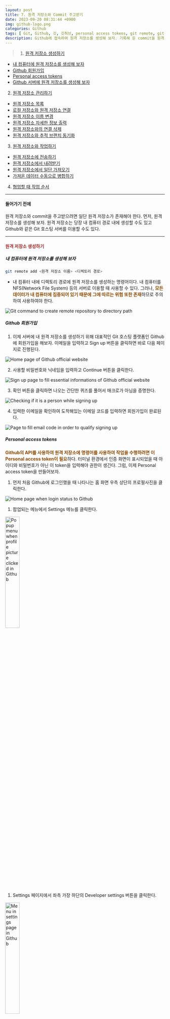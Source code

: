 ```yaml
---
layout: post
title: 7. 원격 저장소와 Commit 주고받기
date: 2023-09-20 08:31:44 +0900
img: github-logo.png
categories: Github
tags: [ Git, Github, 깃, 깃허브, personal access tokens, git remote, git push, git pull, git fetch ]
description: Github에 접속하여 원격 저장소를 생성해 보자. 기록해 둔 commit을 원격 저장소로 전송하고 다시 로컬 저장소에 내려받아 보자.
---
```


> 1. [원격 저장소 생성하기](#원격-저장소-생성하기 "Navigate to Creating remote repository")
- [내 컴퓨터에 원격 저장소를 생성해 보자](#내-컴퓨터에-원격-저장소를-생성해-보자 "Navigate to Let's make remote repository to own computer")
- [Github 회원가입](#github-회원가입 "Navigate to Signing up to Github")
- [Personal access tokens](#personal-access-tokens "Navigate to Personal access tokens")
- [Github 서버에 원격 저장소를 생성해 보자](#github-서버에-원격-저장소를-생성해-보자 "Navigate to Let's make remote repository to server in Github")
2. [원격 저장소 관리하기](#원격-저장소-관리하기 "Navigate to Managing remote repository")
- [원격 저장소 목록](#원격-저장소-목록 "Navigate to List of remote repository")
- [로컬 저장소와 원격 저장소 연결](#로컬-저장소와-원격-저장소-연결 "Navigate to Connecting local and remote repository")
- [원격 저장소 이름 변경](#원격-저장소-이름-변경 "Navigate to Renaming remote repository")
- [원격 저장소 자세한 정보 출력](#원격-저장소-자세한-정보-출력 "Navigate to Displaying detail of remote repository")
- [원격 저장소와의 연결 삭제](#원격-저장소와의-연결-삭제 "Navigate to Removing connection with remote repository")
- [원격 저장소와 추적 브랜치 동기화](#원격-저장소와-추적-브랜치-동기화 "Navigate to Removing unexist tracking branch in remote repository")
3. [원격 저장소와 작업하기](#원격-저장소와-작업하기 "Navigate to Working with remote repository")
- [원격 저장소에 전송하기](#원격-저장소에-전송하기 "Navigate to Uploading commit to remote repository")
- [원격 저장소에서 내려받기](#원격-저장소에서-내려받기 "Navigate to Fetching commit from remote repository and merging commit with tracking branch")
- [원격 저장소에서 일단 가져오기](#원격-저장소에서-일단-가져오기 "Navigate to Fetching commit from remote repository")
- [가져온 데이터 수동으로 병합하기](#가져온-데이터-수동으로-병합하기 "Navigate to Merging commit with tracking branch")
4. [협업할 때 작업 순서](#협업할-때-작업-순서 "Navigate to The sequence to work when cooperating")

---

#### 들어가기 전에
원격 저장소와 commit을 주고받으려면 일단 원격 저장소가 존재해야 한다. 먼저, 원격 저장소를 생성해 보자. 원격 저장소는 당장 내 컴퓨터 경로 내에 생성할 수도 있고 Github와 같은 Git 호스팅 서버를 이용할 수도 있다.

---

#### <span style="color: brown">**원격 저장소 생성하기**</span>
##### **내 컴퓨터에 원격 저장소를 생성해 보자**
```bash
git remote add <원격 저장소 이름> <디렉토리 경로>
```
- 내 컴퓨터 내에 디렉토리 경로에 원격 저장소를 생성하는 명령어이다. 내 컴퓨터를 NFS(Network File System) 등의 서버로 이용할 때 사용할 수 있다. 그러나, <span style="color: #8D4801">**모든 데이터가 내 컴퓨터에 집중되어 있기 때문에 그에 따르는 위험 또한 존재**</span>하므로 주의하여 사용하여야 한다.
<img src="{{site.baseurl}}/images/posts/2023-09-20-Transfering-commit-with-remote-repository/git-command-remote-add-local-path.webp" title="Git command to create remote repository to directory path" alt="Git command to create remote repository to directory path">

<br>

##### **Github 회원가입**
1. 이제 서버에 내 원격 저장소를 생성하기 위해 대표적인 Git 호스팅 플랫폼인 Github에 회원가입을 해보자. 이메일을 입력하고 Sign up 버튼을 클릭하면 바로 다음 페이지로 진행된다.
<img src="{{site.baseurl}}/images/posts/2023-09-20-Transfering-commit-with-remote-repository/signing-up-to-github-official-website-1.webp" title="Home page of Github official website" alt="Home page of Github official website">

2. 사용할 비밀번호와 닉네임을 입력하고 Continue 버튼을 클릭한다.
<img src="{{site.baseurl}}/images/posts/2023-09-20-Transfering-commit-with-remote-repository/signing-up-to-github-official-website-2.webp" title="Sign up page to fill essential informations of Github official website" alt="Sign up page to fill essential informations of Github official website">

3. 확인 버튼을 클릭하면 나오는 간단한 퀴즈를 풀어서 매크로가 아님을 증명한다.
<img src="{{site.baseurl}}/images/posts/2023-09-20-Transfering-commit-with-remote-repository/signing-up-to-github-official-website-3.webp" title="Checking if it is a person while signing up" alt="Checking if it is a person while signing up">

4. 입력한 이메일을 확인하여 도착해있는 이메일 코드를 입력하면 회원가입이 완료된다. 
<img src="{{site.baseurl}}/images/posts/2023-09-20-Transfering-commit-with-remote-repository/signing-up-to-github-official-website-4.webp" title="Page to fill email code in order to qualify signing up" alt="Page to fill email code in order to qualify signing up">

<br>

##### **Personal access tokens**
<span style="color: #8D4801">**Github의 API를 사용하여 원격 저장소에 명령어를 사용하여 작업을 수행하려면 이 Personal access token이 필요**</span>하다. 터미널 환경에서 인증 화면이 표시되었을 때 아이디와 비밀번호가 아닌 이 token을 입력해야 권한이 생긴다. 그럼, 이제 Personal access token을 만들어보자.

1. 먼저 처음 Github에 로그인했을 때 나타나는 홈 화면 우측 상단의 프로필사진을 클릭한다.
<img src="{{site.baseurl}}/images/posts/2023-09-20-Transfering-commit-with-remote-repository/setting-personal-access-token-1.webp" title="Home page when login status to Github" alt="Home page when login status to Github">

1. 팝업되는 메뉴에서 Settings 메뉴를 클릭한다.
<img src="{{site.baseurl}}/images/posts/2023-09-20-Transfering-commit-with-remote-repository/setting-personal-access-token-2.webp" title="Popup menu when profile picture clicked in Github" alt="Popup menu when profile picture clicked in Github" width="30%">

1. Settings 페이지에서 좌측 가장 하단의 Developer settings 버튼을 클릭한다.
<img src="{{site.baseurl}}/images/posts/2023-09-20-Transfering-commit-with-remote-repository/setting-personal-access-token-3.webp" title="Menu in settings page in Github" alt="Menu in settings page in Github" width="30%">

1. 사진의 순서대로 버튼을 클릭하여 새로운 token 생성을 진행한다.
<img src="{{site.baseurl}}/images/posts/2023-09-20-Transfering-commit-with-remote-repository/setting-personal-access-token-4.webp" title="Developer settings page in Github" alt="Developer settings page in Github">

1. 팝업되는 메뉴에서 하단의 classic token을 선택한다.
<img src="{{site.baseurl}}/images/posts/2023-09-20-Transfering-commit-with-remote-repository/setting-personal-access-token-5.webp" title="Popup menu when generate new token clicked" alt="Popup menu when generate new token clicked">

1. 
- 생성하고자 하는 token의 이름을 목적에 따라 입력한다.
- token의 유효기간을 설정한다. (보안을 위해서는 주기적으로 바꿔주는 게 좋을 수 있으나... 필자는 무기한으로 사용하고 있다.)
- 다음으로 아래에 옵션이 많지만, 초심자의 경우엔 일단 repository에만 접근할 수 있어도 된다. (추후 token 적용 범위 수정도 가능하다.)
<img src="{{site.baseurl}}/images/posts/2023-09-20-Transfering-commit-with-remote-repository/setting-personal-access-token-6.webp" title="Page to fill information about new personal access token" alt="Page to fill information about new personal access token">

1. token 생성 버튼을 클릭한다.
<img src="{{site.baseurl}}/images/posts/2023-09-20-Transfering-commit-with-remote-repository/setting-personal-access-token-7.webp" title="Generate token button" alt="Generate token button">

1. token 생성이 완료되었다. <span style="color: #8D4801">**token의 코드는 지금 단 한 번만 보여주므로 반드시 안전한 곳에 기록해 둬야 한다.**</span> (터미널 환경에서 인증할 때 사용될 수 있다.)
<img src="{{site.baseurl}}/images/posts/2023-09-20-Transfering-commit-with-remote-repository/setting-personal-access-token-8.webp" title="Page when completed generating new token" alt="Page when completed generating new token">

<br>

##### **Github 서버에 원격 저장소를 생성해 보자**
1. 자 이제 회원가입도 완료되었고 원격 저장소를 생성해 보자. 먼저 처음 Github에 로그인했을 때 나타나는 홈 화면 우측 상단의 프로필사진을 클릭한다.
<img src="{{site.baseurl}}/images/posts/2023-09-20-Transfering-commit-with-remote-repository/creating-remote-repository-1.webp" title="Home page when login status to Github" alt="Home page when login status to Github">

1. 팝업되는 메뉴에서 Your repositories 메뉴를 클릭한다.
<img src="{{site.baseurl}}/images/posts/2023-09-20-Transfering-commit-with-remote-repository/creating-remote-repository-2.webp" title="Popup menu when profile picture clicked in Github" alt="Popup menu when profile picture clicked in Github" width="30%">

1. 우측 상단의 새 원격 저장소 생성 버튼을 클릭한다.
<img src="{{site.baseurl}}/images/posts/2023-09-20-Transfering-commit-with-remote-repository/creating-remote-repository-3.webp" title="Personal repositories page in Github" alt="Personal repositories page in Github">

1. 
- 원하는 원격 저장소의 이름을 입력한다.
- Private 저장소는 유료 결제를 해야만 선택할 수 있다. 선택되어 있는 Public을 그대로 두면 된다.
- README file이란 이 저장소의 프로젝트를 소개할 수 있는 markdown 문서이다. 필요하다면 생성한다.
- [이전 포스트]({{ site.baseurl }}/github/2023/09/11/Working-in-Git-repository/#추적하고-싶지-않은-파일-목록 "Navigate to gitignore file")에서 생성해 보았던 .gitignore 파일을 여기서 생성할 수 있다. <span style="color: #8D4801">**선택하는 언어에 따라 default로 설정되어 있는 값들이 존재해서 편리**</span>하다. 무엇을 추적에서 제외해야할지 애매하다면 여기서 파일을 생성하자.
- 프로젝트에 적용될 라이센스 종류에 따라 파일을 추가할 수 있다.
<img src="{{site.baseurl}}/images/posts/2023-09-20-Transfering-commit-with-remote-repository/creating-remote-repository-4.webp" title="Page to fill information about new remote repository" alt="Page to fill information about new remote repository">

1. 새 원격 저장소 생성이 완료되었다.
<img src="{{site.baseurl}}/images/posts/2023-09-20-Transfering-commit-with-remote-repository/creating-remote-repository-5.webp" title="New remote repository page" alt="New remote repository page">

---

#### <span style="color: brown">**원격 저장소 관리하기**</span>
##### **원격 저장소 목록**
```bash
git remote
```
- 원격 저장소의 <span style="color: #8D4801">**이름을 목록으로 출력**</span>한다.
<img src="{{site.baseurl}}/images/posts/2023-09-20-Transfering-commit-with-remote-repository/git-command-remote.webp" title="Git command to display list of name for remote repositorie" alt="Git command to display list of name for remote repositorie">

<br>

```bash
git remote -v
```
```bash
git remote --verbose
```
- 원격 저장소의 <span style="color: #8D4801">**이름과 URL을 목록으로 출력**</span>한다.
<img src="{{site.baseurl}}/images/posts/2023-09-20-Transfering-commit-with-remote-repository/git-command-remote-v.webp" title="Git command to display list of name and URL for remote repositorie" alt="Git command to display list of name and URL for remote repositorie">

<br>

##### **로컬 저장소와 원격 저장소 연결**
```bash
git remote add <원격 저장소 이름> <원격 저장소 URL>
```
- <span style="color: #8D4801">**Github 서버의 원격 저장소를 연결**</span>하는 명령어이다. 서버의 데이터와 로컬의 데이터로 나뉘어져서 관리되므로 내 컴퓨터에 원격 저장소를 생성하는 것보다 상대적으로 안전하며 저장소가 서버에 존재하기 때문에 다른 개발자들과의 소통 또는 협업이 가능하다.
<img src="{{site.baseurl}}/images/posts/2023-09-20-Transfering-commit-with-remote-repository/git-command-remote-add.webp" title="Git command to add remote repository from server in Github" alt="Git command to add remote repository from server in Github">

<br>

##### **원격 저장소 이름 변경**
```bash
git remote rename <변경 전 원래 이름> <변경할 이름>
```
<img src="{{site.baseurl}}/images/posts/2023-09-20-Transfering-commit-with-remote-repository/git-command-remote-rename.webp" title="Git command to rename remote repository" alt="Git command to rename remote repository">

<br>

##### **원격 저장소 자세한 정보 출력**
```bash
git remote show <원격 저장소 이름>
```
<img src="{{site.baseurl}}/images/posts/2023-09-20-Transfering-commit-with-remote-repository/git-command-remote-show.webp" title="Git command to display details about the remote repository" alt="Git command to display details about the remote repository">

<br>

##### **원격 저장소와의 연결 삭제**
```bash
git remote rm <원격 저장소 이름>
```
<img src="{{site.baseurl}}/images/posts/2023-09-20-Transfering-commit-with-remote-repository/git-command-remote-rm.webp" title="Git command to remove remote repository from local" alt="Git command to remove remote repository from local">

<br>

##### **원격 저장소와 추적 브랜치 동기화**
```bash
git remote prune <원격 저장소 이름>
```
- 로컬 저장소와 원격 저장소의 추적 브랜치를 확인하고 <span style="color: #8D4801">**원격 저장소에 더 이상 존재하지 않는 추적 브랜치를 로컬 저장소에서 제거**</span>한다.

- 명령어 실행 전
<img src="{{site.baseurl}}/images/posts/2023-09-20-Transfering-commit-with-remote-repository/all-branches-list-before-remote-prune.webp" title="Git all branches list before git command remote prune" alt="Git all branches list before git command remote prune">

- 명령어 실행
<img src="{{site.baseurl}}/images/posts/2023-09-20-Transfering-commit-with-remote-repository/git-remote-prune.webp" title="Git command to remove branch that currently doesn't exist in remote repository" alt="Git command to remove branch that currently doesn't exist in remote repository">

- 명령어 실행 후
<img src="{{site.baseurl}}/images/posts/2023-09-20-Transfering-commit-with-remote-repository/all-branches-list-after-remote-prune.webp" title="Git all branches list after git command remote prune" alt="Git all branches list after git command remote prune">

---

#### <span style="color: brown">**원격 저장소와 작업하기**</span>
<img src="{{site.baseurl}}/images/posts/2023-09-20-Transfering-commit-with-remote-repository/how-to-transfer-commit-between-local-repository-and-remote-repository.webp" title="Flow chart of data between local repository and remote repository" alt="Flow chart of data between local repository and remote repository">
- 원격 저장소와 작업 시 데이터의 흐름도를 그려봤다. <span style="color: dodgerblue">**Local branch**</span>와 <span style="color: darkorange">**tracking branch**</span>는 이해를 도우려고 따로 작성했지만, 실제 존재하는 위치는 <span style="color: green">**local repository**</span> 안에 저장되어 있어서 **점선**으로 표시했다.

<br>

##### **원격 저장소에 전송하기**
```bash
git push <원격 저장소 이름> <로컬 브랜치 이름>
```
- 로컬 브랜치의 데이터를 <span style="color: #8D4801">**원격 저장소로 전송**</span>하는 명령어이다.
- "로컬 브랜치 이름" 대신 <span style="color: #8D4801">**"태그 이름"을 사용할 경우 태그 정보를 전송**</span>할 수 있다. 
- **이름이 다른 태그**
  - <span style="color: #8D4801">**"태그 이름:원격 저장소에서 사용할 태그 이름" 형태**</span>로 이름을 작성하면 로컬 태그를 다른 이름으로 원격 저장소에 전송할 수 있다.
  - ```bash
  git push <원격 저장소 이름> <태그 이름:원격 저장소에서 사용할 태그 이름>
  ```
- <span style="color: #8D4801">**다른 개발자들과 협업 중일 경우 영향을 줄 수 있으므로 신중하게 사용해야 한다.**</span>

- 명령어 실행 전
<img src="{{site.baseurl}}/images/posts/2023-09-20-Transfering-commit-with-remote-repository/before-git-command-push.webp" title="Remote repository in Github before git command push" alt="Remote repository in Github before git command push">

- 명령어 실행
<img src="{{site.baseurl}}/images/posts/2023-09-20-Transfering-commit-with-remote-repository/git-command-push.webp" title="Git command to transfer datas to remote repository from local repository" alt="Git command to transfer datas to remote repository from local repository">

- 명령어 실행 후
<img src="{{site.baseurl}}/images/posts/2023-09-20-Transfering-commit-with-remote-repository/after-git-command-push.webp" title="Remote repository in Github after git command push" alt="Remote repository in Github after git command push">

<br>

```bash
git push -d <원격 저장소 이름> <레퍼런스 이름>
```
```bash
git push --delete <원격 저장소 이름> <레퍼런스 이름>
```
- 더 이상 필요하지 않은 레퍼런스(브랜치, 태그 등)를 원격 저장소에서 삭제하는 옵션이다.
- <span style="color: #8D4801">**원격 저장소에서 해당 레퍼런스(브랜치, 태그 등)를 다시 복구할 수 없으므로 신중하게 사용해야 한다.**</span>

- 명령어 실행 전
<img src="{{site.baseurl}}/images/posts/2023-09-20-Transfering-commit-with-remote-repository/before-git-command-push-d.webp" title="Remote repository in Github before git command push -d" alt="Remote repository in Github before git command push -d" width="30%">

- 명령어 실행
<img src="{{site.baseurl}}/images/posts/2023-09-20-Transfering-commit-with-remote-repository/git-command-push-d.webp" title="Git command to remove unnecessary references in remote repository" alt="Git command to remove unnecessary references in remote repository">

- 명령어 실행 후
<img src="{{site.baseurl}}/images/posts/2023-09-20-Transfering-commit-with-remote-repository/after-git-command-push-d.webp" title="Remote repository in Github after git command push -d" alt="Remote repository in Github after git command push -d" width="30%">

<br>

```bash
git push --tags <원격 저장소 이름>
```
- 로컬 저장소에 있는 <span style="color: #8D4801">**모든 태그**</span>를 원격 저장소로 전송하는 옵션이다. 기본적으로 옵션 없는 "git push" 명령어로는 태그를 원격 저장소로 전송하지 않는다. 그러므로 태그를 전송해야 할 때 이 옵션을 사용할 수 있다.

- 명령어 실행 전
<img src="{{site.baseurl}}/images/posts/2023-09-20-Transfering-commit-with-remote-repository/before-git-command-push-tags.webp" title="Remote repository in Github before git command push --tags" alt="Remote repository in Github before git command push --tags">

- 명령어 실행
<img src="{{site.baseurl}}/images/posts/2023-09-20-Transfering-commit-with-remote-repository/git-command-push-tags.webp" title="Git command to transfer tags to remote repository from local repository" alt="Git command to transfer tags to remote repository from local repository">

- 명령어 실행 후
<img src="{{site.baseurl}}/images/posts/2023-09-20-Transfering-commit-with-remote-repository/after-git-command-push-tags.webp" title="Remote repository in Github after git command push --tags" alt="Remote repository in Github after git command push --tags">

<br>

```bash
git push -f <원격 저장소 이름> <로컬 브랜치 이름>
```
```bash
git push --force <원격 저장소 이름> <로컬 브랜치 이름>
```
- 강제로 전송을 실행하는 옵션이다.
- 이미 push한 적이 있는 commit을 amend 했거나 rebase, cherry-pick 등의 명령어 사용으로 <span style="color: #8D4801">**기존 commit의 해시값이 변경되었을 경우**</span> 이 옵션을 통해 push 해야하는데 이런 경우엔 <span style="color: #8D4801">**매우 주의해야 한다.**</span>

- 명령어 실행 전
<img src="{{site.baseurl}}/images/posts/2023-09-20-Transfering-commit-with-remote-repository/before-git-command-push-f.webp" title="Remote repository in Github before git command push -f" alt="Remote repository in Github before git command push -f">

- 명령어 실행
<img src="{{site.baseurl}}/images/posts/2023-09-20-Transfering-commit-with-remote-repository/git-command-push-f.webp" title="Git command to force to transfer datas to remote repository from local repository" alt="Git command to force to transfer datas to remote repository from local repository">

- 명령어 실행 후
<img src="{{site.baseurl}}/images/posts/2023-09-20-Transfering-commit-with-remote-repository/after-git-command-push-f.webp" title="Remote repository in Github after git command push -f" alt="Remote repository in Github after git command push -f">

<br>

```bash
git push -u <원격 저장소 이름> <로컬 브랜치 이름>
```
```bash
git push --set-upstream <원격 저장소 이름> <로컬 브랜치 이름>
```
- 로컬 브랜치의 데이터를 원격 저장소로 전송하면서, <span style="color: #8D4801">**해당 로컬 브랜치의 추적 브랜치를 설정하는 옵션이다.**</span> "git branch" 명령어와 다르게 해당 원격 브랜치가 존재하지 않더라도 생성하면서 연결한다.
- **이름이 다른 브랜치**
  - 일반적으로 로컬 저장소의 브랜치와 원격 저장소의 브랜치 이름은 동일하게 사용한다.
  - 하지만 동일한 이름을 사용하기 어려운 상황이 존재한다. 원격 저장소에는 타 개발자 또한 접근할 수 있기 때문에 만약 타 개발자가 나와 동일한 브랜치 이름을 사용하고 업로드한 경우 내 브랜치를 전송할 때 충돌이 생긴다.
  - <span style="color: #8D4801">**"로컬 브랜치 이름" 대신에 "로컬 브랜치 이름:원격 저장소에서 사용할 로컬 브랜치의 이름" 형태**</span>로 이름을 작성하면 서로 다른 이름의 로컬 브랜치와 원격 브랜치를 수동으로 연결할 수 있다. 즉, 원격 저장소에서만 사용될 새로운 이름을 로컬 브랜치에게 부여할 수 있다.
  - ```bash
  git push -u <원격 저장소 이름> <로컬 브랜치 이름:원격 저장소에서 사용할 로컬 브랜치의 이름>
  ```

- 명령어 실행 전
<img src="{{site.baseurl}}/images/posts/2023-09-20-Transfering-commit-with-remote-repository/before-git-command-push-u.webp" title="Remote repository in Github before git command push -u" alt="Remote repository in Github before git command push -u">

- 명령어 실행
<img src="{{site.baseurl}}/images/posts/2023-09-20-Transfering-commit-with-remote-repository/git-command-push-u.webp" title="Git command to set tracking branch for the local branch as well as to transfer datas to remote repository from local repository" alt="Git command to set tracking branch for the local branch as well as to transfer datas to remote repository from local repository">

- 명령어 실행 후
<img src="{{site.baseurl}}/images/posts/2023-09-20-Transfering-commit-with-remote-repository/after-git-command-push-u.webp" title="Remote repository in Github after git command push -u" alt="Remote repository in Github after git command push -u">

<br>

##### **원격 저장소에서 내려받기**
```bash
git pull <원격 저장소 이름> <로컬 브랜치 이름>
```
- 원격 저장소의 데이터를 로컬 브랜치로 내려받는 명령어이다.
- <span style="color: #8D4801">**fetch 명령어와 merge 명령어의 혼용과 동일한 동작을 한다. merge 동작이 포함되어 있기 때문에 conflict가 발생할 수 있다.**</span>
- <span style="color: #8D4801">**commit하지 않은 수정사항이 working directory에 존재할 경우 명령어가 실행되지 않으므로 해당 내용을 commit 하거나 stash로 임시 저장한 후에 pull 명령어를 실행해야 한다.**</span>

- 명령어 실행 전
<img src="{{site.baseurl}}/images/posts/2023-09-20-Transfering-commit-with-remote-repository/before-git-command-pull.webp" title="Log result before git command pull" alt="Log result before git command pull">

- 명령어 실행
<img src="{{site.baseurl}}/images/posts/2023-09-20-Transfering-commit-with-remote-repository/git-command-pull.webp" title="Git command to fetch datas and merge with local branch" alt="Git command to fetch datas and merge with local branch">

- 명령어 실행 후
<img src="{{site.baseurl}}/images/posts/2023-09-20-Transfering-commit-with-remote-repository/after-git-command-pull.webp" title="Log result after git command pull" alt="Log result after git command pull">

<br>

```bash
git pull --allow-unrelated-histories <원격 저장소 이름> <로컬 브랜치 이름>
```
- <span style="color: #8D4801">**관계 없는 commit 이력의 병합을 허용하는 옵션이다. 관계없다는 의미는 병합하려는 두 개의 이력이 공통 조상 commit을 갖고 있지 않음을 뜻한다.**</span>
- 보통 처음 로컬 저장소를 "git init" 명령어를 통해 생성하고 Github에 새 원격 저장소를 생성한 후 연결하여 처음 내려받으려 시도할 경우 이 옵션을 사용해야 내려받을 수 있다. 새로 생성된 두 저장소가 공통된 base를 갖고 있을 리 없기 때문이다.

- 명령어 실행 전
<img src="{{site.baseurl}}/images/posts/2023-09-20-Transfering-commit-with-remote-repository/before-git-command-pull-allow-unrelated-histories.webp" title="Log result before git command pull --allow-unrelated-histories" alt="Log result before git command pull --allow-unrelated-histories">

- 명령어 실행
<img src="{{site.baseurl}}/images/posts/2023-09-20-Transfering-commit-with-remote-repository/git-command-pull-allow-unrelated-histories.webp" title="Git command to fetch datas which are unrelated with local history and merge with local branch" alt="Git command to fetch datas which are unrelated with local history and merge with local branch">

- 명령어 실행 후
<img src="{{site.baseurl}}/images/posts/2023-09-20-Transfering-commit-with-remote-repository/after-git-command-pull-allow-unrelated-histories.webp" title="Log result after git command pull --allow-unrelated-histories" alt="Log result after git command pull --allow-unrelated-histories">

<br>

```bash
git pull -f <원격 저장소 이름> <로컬 브랜치 이름>
```
```bash
git pull --force <원격 저장소 이름> <로컬 브랜치 이름>
```
- <span style="color: #8D4801">**원격 저장소의 데이터로 로컬 브랜치를 강제로 덮어쓰는 옵션**</span>이다. 덮어쓴다고 하지만 원격 저장소에 존재하지 않는 로컬 브랜치의 파일들이 삭제되거나 하진 않는다. 다만, 로컬 브랜치와 원격 저장소 양쪽에 존재하는 파일의 경우 원격 저장소의 최신 commit으로 로컬 브랜치의 파일들이 덮어씌워진다.

- 명령어 실행 전
<img src="{{site.baseurl}}/images/posts/2023-09-20-Transfering-commit-with-remote-repository/before-git-command-pull-f.webp" title="Log result before git command pull -f" alt="Log result before git command pull -f">

- 명령어 실행
<img src="{{site.baseurl}}/images/posts/2023-09-20-Transfering-commit-with-remote-repository/git-command-pull-f.webp" title="Git command to force both actions fetching datas and merging with local branch" alt="Git command to force both actions fetching datas and merging with local branch">

- 명령어 실행 후
<img src="{{site.baseurl}}/images/posts/2023-09-20-Transfering-commit-with-remote-repository/after-git-command-pull-f.webp" title="Log result after git command pull -f" alt="Log result after git command pull -f">

<br>

##### **원격 저장소에서 일단 가져오기**
```bash
git fetch <원격 저장소 이름> <로컬 브랜치 이름>
```
- <span style="color: #8D4801">**원격 저장소의 데이터를 추적 브랜치로 가져오는 명령어**</span>이다.
- "로컬 브랜치 이름"을 입력하지 않을 경우 <span style="color: #8D4801">**원격 저장소의 모든 브랜치 정보**</span>를 가져올 수 있다. 다수의 개발자와 협업할 경우 먼저 fetch를 한 후 차례차례 브랜치를 병합한 후에 작업을 진행해야 한다.
- ```bash
git fetch <원격 저장소 이름>
```

- 명령어 실행 전
<img src="{{site.baseurl}}/images/posts/2023-09-20-Transfering-commit-with-remote-repository/before-git-command-fetch.webp" title="Log result before git command fetch" alt="Log result before git command fetch">

- 명령어 실행
<img src="{{site.baseurl}}/images/posts/2023-09-20-Transfering-commit-with-remote-repository/git-command-fetch.webp" title="Git command to bring datas to tracking branch" alt="Git command to bring datas to tracking branch">

- 명령어 실행 후
<img src="{{site.baseurl}}/images/posts/2023-09-20-Transfering-commit-with-remote-repository/after-git-command-fetch.webp" title="Log result after git command fetch" alt="Log result after git command fetch">

<br>

```bash
git fetch -p <원격 저장소 이름>
```
```bash
git fetch --prune <원격 저장소 이름>
```
- 원격 저장소의 모든 브랜치 정보를 가져오면서 <span style="color: #8D4801">**원격 저장소에 더 이상 존재하지 않는 추적 브랜치를 로컬 저장소에서 제거**</span>하는 옵션이다.

- 명령어 실행 전
<img src="{{site.baseurl}}/images/posts/2023-09-20-Transfering-commit-with-remote-repository/before-git-command-fetch-p.webp" title="Git all branches list before git command fetch -p" alt="Git all branches list before git command fetch -p">

- 명령어 실행
<img src="{{site.baseurl}}/images/posts/2023-09-20-Transfering-commit-with-remote-repository/git-command-fetch-p.webp" title="Git command to remove tracking branches which doesn't exist for now and bring all branch datas" alt="Git command to remove tracking branches which doesn't exist for now and bring all branch datas">

- 명령어 실행 후
<img src="{{site.baseurl}}/images/posts/2023-09-20-Transfering-commit-with-remote-repository/after-git-command-fetch-p.webp" title="Git all branches list after git command fetch -p" alt="Git all branches list after git command fetch -p">

<br>

##### **가져온 데이터 수동으로 병합하기**
```bash
git merge <원격 저장소 이름/로컬 브랜치 이름>
```
- <span style="color: #8D4801">**추적 브랜치의 데이터를 로컬 브랜치와 병합하는 명령어**</span>이다.
- merge 명령어의 여러 가지 자세한 사용법은 추후 포스트로 따로 다룰 예정이다.

- 명령어 실행 전
<img src="{{site.baseurl}}/images/posts/2023-09-20-Transfering-commit-with-remote-repository/before-git-command-merge.webp" title="Log result before git command merge" alt="Log result before git command merge">

- 명령어 실행
<img src="{{site.baseurl}}/images/posts/2023-09-20-Transfering-commit-with-remote-repository/git-command-merge.webp" title="Git command to merge datas between tracking branch and local branch" alt="Git command to merge datas between tracking branch and local branch">

- 명령어 실행 후
<img src="{{site.baseurl}}/images/posts/2023-09-20-Transfering-commit-with-remote-repository/after-git-command-merge.webp" title="Log result after git command merge" alt="Log result after git command merge">

---

#### <span style="color: brown">**협업할 때 작업 순서**</span>
<img src="{{site.baseurl}}/images/posts/2023-09-20-Transfering-commit-with-remote-repository/the-sequence-to-cooperate-to-work-in-one-branch.webp" title="The sequence to cooperate to work in one branch" alt="The sequence to cooperate to work in one branch">
- 실제 협업에서는 각자 브랜치를 생성해서 따로 작업하고 pull request를 통해 병합할 가능성이 높으나 만약 하나의 브랜치에 여러 명이 작업할 경우를 가정해 보자.
- 기본적으로 원격 저장소에는 다수의 개발자가 동시에 commit을 push 할 수 없다. 그러므로, 여러 명이 협력하여 개발할 때는 순차적으로 push를 진행해야 한다. 또한 <span style="color: #8D4801">**원격 저장소에 push 하기 위해서는 로컬 저장소를 최신 상태로 유지해야 한다.**</span> 만약 commit이 순차적이지 않을 경우에 Git은 push 명령어 실행을 거부한다. 로컬 저장소가 최신 상태에서만 push를 허용하는 것은 충돌을 최소화하기 위해서이다.
- 최대한 충돌을 피하는 방법은 로컬과 원격 저장소를 빈번하게 최신으로 유지해 주는 것이다. 포인트는 <span style="color: #8D4801">**Working directory에서 작업을 시작하기 전에 무조건 pull 명령어를 실행**</span>하고 작업내역을 <span style="color: #8D4801">**commit한 이후엔 또 다시 pull 명령어를 실행**</span>한 후에 push 명령어를 실행하는 것이다.
- ```
pull ⇒ write code ⇒ add ⇒ commit ⇒ pull ⇒ push
```

---

#### 마무리하며...
이번 포스트에서는 "나"만이 존재하는 로컬 환경을 벗어나 다른 개발자들과 협업이 가능한 원격 저장소를 생성하고 원격 저장소와 작업시 필수적인 명령어도 알아보았다. 첫 포스트부터 오늘까지 알아본 명령어들만 사용할 줄 알아도 이제 본인의 개발 이력 정도는 스스로 관리할 수 있을 정도의 수준이 되었다. 하지만 완벽하게 모든 버전관리 issue를 해결하기엔 아직 모자란다. 오늘 내용 중에서도 추적 브랜치, 태그 등 아직 모르는 내용들이 있을 수 있다. 천천히 전부 알아갈 예정이므로 초조할 필요 없다. 다음 포스트에서는 commit 못지않게 중요한 개념인 branch에 대해서 심층 탐구를 해보자.